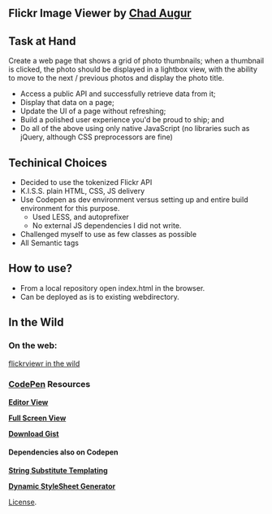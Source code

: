 Flickr Image Viewer by [Chad Augur](http://codepen.io/augur) 
------------------
## Task at Hand
Create a web page that shows a grid of photo thumbnails; when a thumbnail is clicked, the photo should be displayed in a lightbox view, with the ability to move to the next / previous photos and display the photo title.

- Access a public API and successfully retrieve data from it;
- Display that data on a page;
- Update the UI of a page without refreshing;
- Build a polished user experience you'd be proud to ship; and
- Do all of the above using only native JavaScript (no libraries such as jQuery, although CSS preprocessors are fine)

## Techinical Choices

- Decided to use the tokenized Flickr API
- K.I.S.S. plain HTML, CSS, JS delivery
- Use Codepen as dev environment versus setting up and entire build environment for this purpose. 
  - Used LESS, and autoprefixer
  - No external JS dependencies I did not write.
- Challenged myself to use as few classes as possible
- All Semantic tags

## How to use?
- From a local repository open index.html in the browser. 
- Can be deployed as is to existing webdirectory. 

## In the Wild
### On the web:
[flickrviewr in the wild]()

### [CodePen](http://codepen.io/) Resources
**[Editor View](http://codepen.io/augur/pen/4f8ef43cb704be022875888f5c1e0447)**

**[Full Screen View](http://codepen.io/augur/full/4f8ef43cb704be022875888f5c1e0447)**

**[Download Gist](https://gist.github.com/augurone/363a6e2d2f7a8c3cf98146f1db0073c6/archive/fe3bcbf1dff9857f12bcd14d173125273ebf8ed7.zip)**

#### Dependencies also on Codepen
**[String Substitute Templating](http://codepen.io/augur/pen/LZWZpE)**

**[Dynamic StyleSheet Generator](http://codepen.io/augur/pen/wWoYXr)**

[License](http://codepen.io/augur/pen/4f8ef43cb704be022875888f5c1e0447/license).
